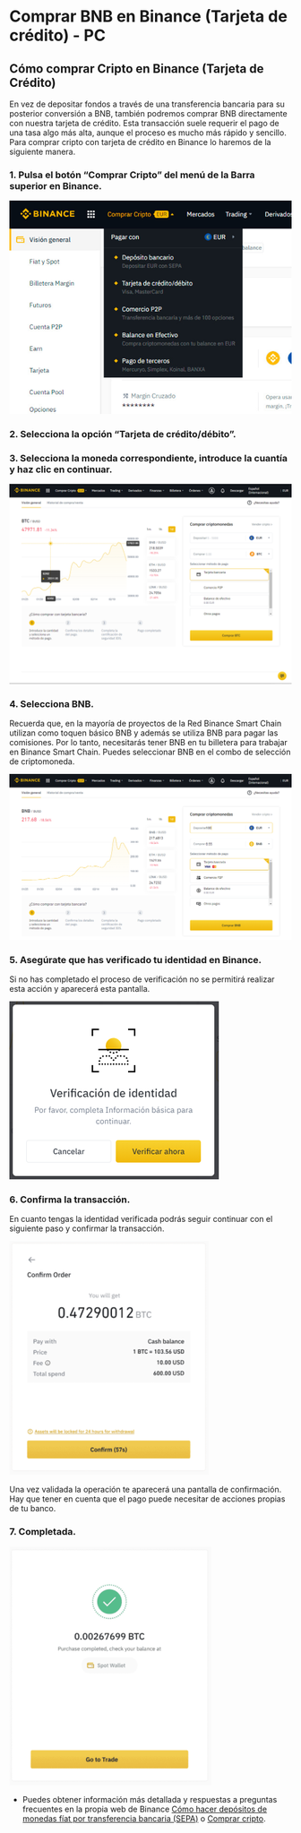 # Comprar BNB en Binance \(Tarjeta de crédito\) - PC

## Cómo comprar Cripto en Binance \(Tarjeta de Crédito\)

En vez de depositar fondos a través de una transferencia bancaria para su posterior conversión a BNB, también podremos comprar BNB directamente con nuestra tarjeta de crédito. Esta transacción suele requerir el pago de una tasa algo más alta, aunque el proceso es mucho más rápido y sencillo. Para comprar cripto con tarjeta de crédito en Binance lo haremos de la siguiente manera.



### 1. Pulsa el botón “Comprar Cripto” del menú de la Barra superior en Binance.



![](../../../.gitbook/assets/binance_comprar_cripto%20%281%29.jpg)

### 

### 2. Selecciona la opción “Tarjeta de crédito/débito”.



### 3. Selecciona la moneda correspondiente, introduce la cuantía y haz clic en continuar.



![](../../../.gitbook/assets/binance_credit_1%20%281%29.png)



### 4. Selecciona BNB.

Recuerda que, en la mayoría de proyectos de la Red Binance Smart Chain utilizan como toquen básico BNB y además se utiliza BNB para pagar las comisiones. Por lo tanto, necesitarás tener BNB en tu billetera para trabajar en Binance Smart Chain. Puedes seleccionar BNB en el combo de selección de criptomoneda.



![](../../../.gitbook/assets/binance_credit_2.png)



### 5. Asegúrate que has verificado tu identidad en Binance.

Si no has completado el proceso de verificación no se permitirá realizar esta acción y aparecerá esta pantalla.



![](../../../.gitbook/assets/binance_credit_3.png)



### 6. Confirma la transacción.

En cuanto tengas la identidad verificada podrás seguir continuar con el siguiente paso y confirmar la transacción.



![](../../../.gitbook/assets/binance_credit_4.png)



Una vez validada la operación te aparecerá una pantalla de confirmación. Hay que tener en cuenta que el pago puede necesitar de acciones propias de tu banco.



### 7. Completada.



![](../../../.gitbook/assets/binance_credit_5.png)



* Puedes obtener información más detallada y respuestas a preguntas frecuentes en la propia web de Binance [Cómo hacer depósitos de monedas fíat por transferencia bancaria \(SEPA\)](https://www.binance.com/es/support/faq/e117b4c063534e5f93b735b980575000) o [Comprar cripto](https://www.binance.com/es/support/faq/c-66?navId=75).





